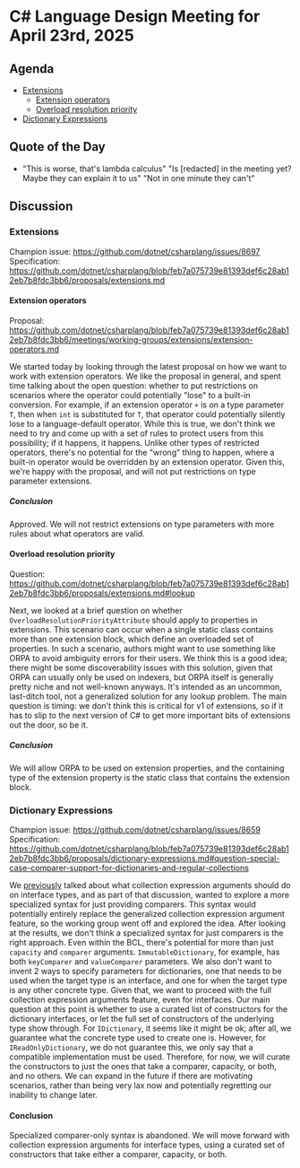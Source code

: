 # C# Language Design Meeting for April 23rd, 2025

## Agenda

- [Extensions](#extensions)
    - [Extension operators](#extension-operators)
    - [Overload resolution priority](#overload-resolution-priority)
- [Dictionary Expressions](#dictionary-expressions)

## Quote of the Day

- "This is worse, that's lambda calculus" "Is [redacted] in the meeting yet? Maybe they can explain it to us" "Not in one minute they can't"

## Discussion

### Extensions

Champion issue: https://github.com/dotnet/csharplang/issues/8697  
Specification: https://github.com/dotnet/csharplang/blob/feb7a075739e81393def6c28ab12eb7b8fdc3bb6/proposals/extensions.md

#### Extension operators

Proposal: https://github.com/dotnet/csharplang/blob/feb7a075739e81393def6c28ab12eb7b8fdc3bb6/meetings/working-groups/extensions/extension-operators.md

We started today by looking through the latest proposal on how we want to work with extension operators. We like the proposal in general, and spent time talking
about the open question: whether to put restrictions on scenarios where the operator could potentially "lose" to a built-in conversion. For example, if an
extension operator `+` is on a type parameter `T`, then when `int` is substituted for `T`, that operator could potentially silently lose to a language-default
operator. While this is true, we don't think we need to try and come up with a set of rules to protect users from this possibility; if it happens, it happens.
Unlike other types of restricted operators, there's no potential for the "wrong" thing to happen, where a built-in operator would be overridden by an extension
operator. Given this, we're happy with the proposal, and will not put restrictions on type parameter extensions.

##### Conclusion

Approved. We will not restrict extensions on type parameters with more rules about what operators are valid.

#### Overload resolution priority

Question: https://github.com/dotnet/csharplang/blob/feb7a075739e81393def6c28ab12eb7b8fdc3bb6/proposals/extensions.md#lookup

Next, we looked at a brief question on whether `OverloadResolutionPriorityAttribute` should apply to properties in extensions. This scenario can occur when
a single static class contains more than one extension block, which define an overloaded set of properties. In such a scenario, authors might want to use something
like ORPA to avoid ambiguity errors for their users. We think this is a good idea; there might be some discoverability issues with this solution, given that ORPA
can usually only be used on indexers, but ORPA itself is generally pretty niche and not well-known anyways. It's intended as an uncommon, last-ditch tool, not a
generalized solution for any lookup problem. The main question is timing: we don't think this is critical for v1 of extensions, so if it has to slip to the next
version of C# to get more important bits of extensions out the door, so be it.

##### Conclusion

We will allow ORPA to be used on extension properties, and the containing type of the extension property is the static class that contains the extension block.

### Dictionary Expressions

Champion issue: https://github.com/dotnet/csharplang/issues/8659  
Specification: https://github.com/dotnet/csharplang/blob/feb7a075739e81393def6c28ab12eb7b8fdc3bb6/proposals/dictionary-expressions.md#question-special-case-comparer-support-for-dictionaries-and-regular-collections

We [previously](./LDM-2025-04-14.md#arguments-for-interface-types) talked about what collection expression arguments should do on interface types, and as part of
that discussion, wanted to explore a more specialized syntax for just providing comparers. This syntax would potentially entirely replace the generalized
collection expression argument feature, so the working group went off and explored the idea. After looking at the results, we don't think a specialized syntax
for just comparers is the right approach. Even within the BCL, there's potential for more than just `capacity` and `comparer` arguments. `ImmutableDictionary`,
for example, has both `keyComparer` and `valueComparer` parameters. We also don't want to invent 2 ways to specify parameters for dictionaries, one that needs to
be used when the target type is an interface, and one for when the target type is any other concrete type. Given that, we want to proceed with the full collection
expression arguments feature, even for interfaces. Our main question at this point is whether to use a curated list of constructors for the dictionary interfaces,
or let the full set of constructors of the underlying type show through. For `IDictionary`, it seems like it might be ok; after all, we guarantee what the concrete
type used to create one is. However, for `IReadOnlyDictionary`, we do not guarantee this, we only say that a compatible implementation must be used. Therefore, for
now, we will curate the constructors to just the ones that take a comparer, capacity, or both, and no others. We can expand in the future if there are motivating
scenarios, rather than being very lax now and potentially regretting our inability to change later.

#### Conclusion

Specialized comparer-only syntax is abandoned. We will move forward with collection expression arguments for interface types, using a curated set of constructors
that take either a comparer, capacity, or both.
